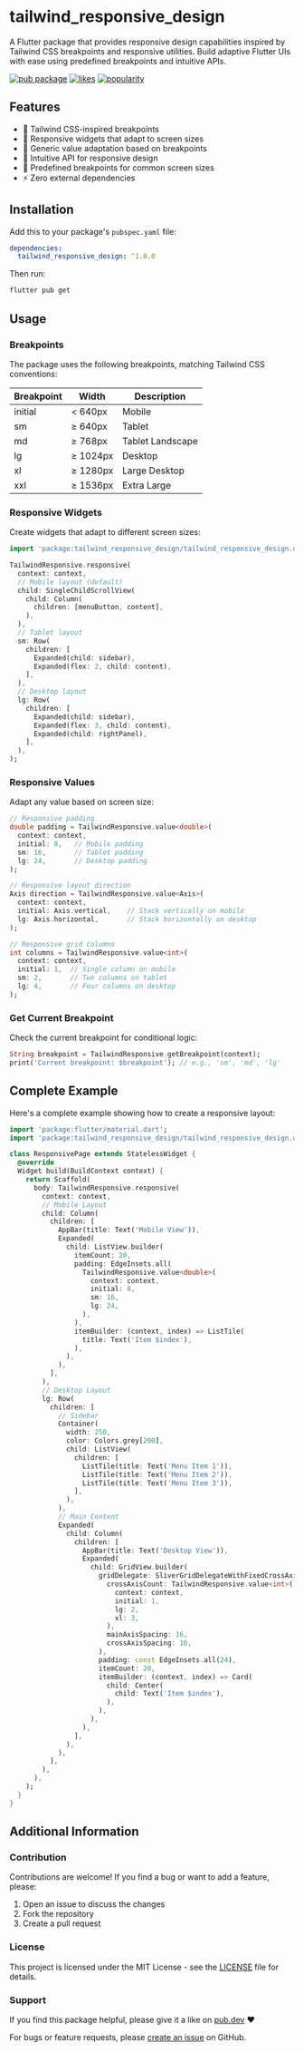 # tailwind_responsive_design

A Flutter package that provides responsive design capabilities inspired by Tailwind CSS breakpoints and responsive utilities. Build adaptive Flutter UIs with ease using predefined breakpoints and intuitive APIs.

[![pub package](https://img.shields.io/pub/v/tailwind_responsive_design.svg)](https://pub.dev/packages/tailwind_responsive_design)
[![likes](https://img.shields.io/pub/likes/tailwind_responsive_design?logo=dart)](https://pub.dev/packages/tailwind_responsive_design/score)
[![popularity](https://img.shields.io/pub/popularity/tailwind_responsive_design?logo=dart)](https://pub.dev/packages/tailwind_responsive_design/score)

## Features

- 🎯 Tailwind CSS-inspired breakpoints
- 📱 Responsive widgets that adapt to screen sizes
- 🔄 Generic value adaptation based on breakpoints
- 🎨 Intuitive API for responsive design
- 📏 Predefined breakpoints for common screen sizes
- ⚡ Zero external dependencies

## Installation

Add this to your package's `pubspec.yaml` file:

```yaml
dependencies:
  tailwind_responsive_design: ^1.0.0
```

Then run:
```bash
flutter pub get
```

## Usage

### Breakpoints

The package uses the following breakpoints, matching Tailwind CSS conventions:

| Breakpoint | Width    | Description        |
|------------|----------|--------------------|
| initial    | < 640px  | Mobile            |
| sm         | ≥ 640px  | Tablet            |
| md         | ≥ 768px  | Tablet Landscape  |
| lg         | ≥ 1024px | Desktop           |
| xl         | ≥ 1280px | Large Desktop     |
| xxl        | ≥ 1536px | Extra Large       |

### Responsive Widgets

Create widgets that adapt to different screen sizes:

```dart
import 'package:tailwind_responsive_design/tailwind_responsive_design.dart';

TailwindResponsive.responsive(
  context: context,
  // Mobile layout (default)
  child: SingleChildScrollView(
    child: Column(
      children: [menuButton, content],
    ),
  ),
  // Tablet layout
  sm: Row(
    children: [
      Expanded(child: sidebar),
      Expanded(flex: 2, child: content),
    ],
  ),
  // Desktop layout
  lg: Row(
    children: [
      Expanded(child: sidebar),
      Expanded(flex: 3, child: content),
      Expanded(child: rightPanel),
    ],
  ),
);
```

### Responsive Values

Adapt any value based on screen size:

```dart
// Responsive padding
double padding = TailwindResponsive.value<double>(
  context: context,
  initial: 8,   // Mobile padding
  sm: 16,       // Tablet padding
  lg: 24,       // Desktop padding
);

// Responsive layout direction
Axis direction = TailwindResponsive.value<Axis>(
  context: context,
  initial: Axis.vertical,    // Stack vertically on mobile
  lg: Axis.horizontal,       // Stack horizontally on desktop
);

// Responsive grid columns
int columns = TailwindResponsive.value<int>(
  context: context,
  initial: 1,  // Single column on mobile
  sm: 2,       // Two columns on tablet
  lg: 4,       // Four columns on desktop
);
```

### Get Current Breakpoint

Check the current breakpoint for conditional logic:

```dart
String breakpoint = TailwindResponsive.getBreakpoint(context);
print('Current breakpoint: $breakpoint'); // e.g., 'sm', 'md', 'lg'
```

## Complete Example

Here's a complete example showing how to create a responsive layout:

```dart
import 'package:flutter/material.dart';
import 'package:tailwind_responsive_design/tailwind_responsive_design.dart';

class ResponsivePage extends StatelessWidget {
  @override
  Widget build(BuildContext context) {
    return Scaffold(
      body: TailwindResponsive.responsive(
        context: context,
        // Mobile Layout
        child: Column(
          children: [
            AppBar(title: Text('Mobile View')),
            Expanded(
              child: ListView.builder(
                itemCount: 20,
                padding: EdgeInsets.all(
                  TailwindResponsive.value<double>(
                    context: context,
                    initial: 8,
                    sm: 16,
                    lg: 24,
                  ),
                ),
                itemBuilder: (context, index) => ListTile(
                  title: Text('Item $index'),
                ),
              ),
            ),
          ],
        ),
        // Desktop Layout
        lg: Row(
          children: [
            // Sidebar
            Container(
              width: 250,
              color: Colors.grey[200],
              child: ListView(
                children: [
                  ListTile(title: Text('Menu Item 1')),
                  ListTile(title: Text('Menu Item 2')),
                  ListTile(title: Text('Menu Item 3')),
                ],
              ),
            ),
            // Main Content
            Expanded(
              child: Column(
                children: [
                  AppBar(title: Text('Desktop View')),
                  Expanded(
                    child: GridView.builder(
                      gridDelegate: SliverGridDelegateWithFixedCrossAxisCount(
                        crossAxisCount: TailwindResponsive.value<int>(
                          context: context,
                          initial: 1,
                          lg: 2,
                          xl: 3,
                        ),
                        mainAxisSpacing: 16,
                        crossAxisSpacing: 16,
                      ),
                      padding: const EdgeInsets.all(24),
                      itemCount: 20,
                      itemBuilder: (context, index) => Card(
                        child: Center(
                          child: Text('Item $index'),
                        ),
                      ),
                    ),
                  ),
                ],
              ),
            ),
          ],
        ),
      ),
    );
  }
}
```

## Additional Information

### Contribution

Contributions are welcome! If you find a bug or want to add a feature, please:

1. Open an issue to discuss the changes
2. Fork the repository
3. Create a pull request

### License

This project is licensed under the MIT License - see the [LICENSE](LICENSE) file for details.

### Support

If you find this package helpful, please give it a like on [pub.dev](https://pub.dev/packages/tailwind_responsive_design) ❤️

For bugs or feature requests, please [create an issue](https://github.com/RaghavTheGreat1/tailwind_responsive_design/issues) on GitHub.
